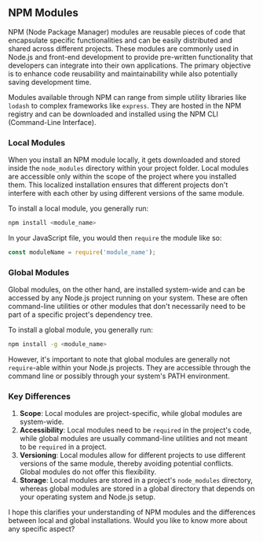 ## NPM Modules

NPM (Node Package Manager) modules are reusable pieces of code that encapsulate specific functionalities and can be easily distributed and shared across different projects. These modules are commonly used in Node.js and front-end development to provide pre-written functionality that developers can integrate into their own applications. The primary objective is to enhance code reusability and maintainability while also potentially saving development time.

Modules available through NPM can range from simple utility libraries like `lodash` to complex frameworks like `express`. They are hosted in the NPM registry and can be downloaded and installed using the NPM CLI (Command-Line Interface).

### Local Modules
When you install an NPM module locally, it gets downloaded and stored inside the `node_modules` directory within your project folder. Local modules are accessible only within the scope of the project where you installed them. This localized installation ensures that different projects don't interfere with each other by using different versions of the same module.

To install a local module, you generally run:

```bash
npm install <module_name>
```

In your JavaScript file, you would then `require` the module like so:

```javascript
const moduleName = require('module_name');
```

### Global Modules
Global modules, on the other hand, are installed system-wide and can be accessed by any Node.js project running on your system. These are often command-line utilities or other modules that don't necessarily need to be part of a specific project's dependency tree.

To install a global module, you generally run:

```bash
npm install -g <module_name>
```

However, it's important to note that global modules are generally not `require`-able within your Node.js projects. They are accessible through the command line or possibly through your system's PATH environment.

### Key Differences
1. **Scope**: Local modules are project-specific, while global modules are system-wide.
2. **Accessibility**: Local modules need to be `required` in the project's code, while global modules are usually command-line utilities and not meant to be `required` in a project.
3. **Versioning**: Local modules allow for different projects to use different versions of the same module, thereby avoiding potential conflicts. Global modules do not offer this flexibility.
4. **Storage**: Local modules are stored in a project's `node_modules` directory, whereas global modules are stored in a global directory that depends on your operating system and Node.js setup.

I hope this clarifies your understanding of NPM modules and the differences between local and global installations. Would you like to know more about any specific aspect?
